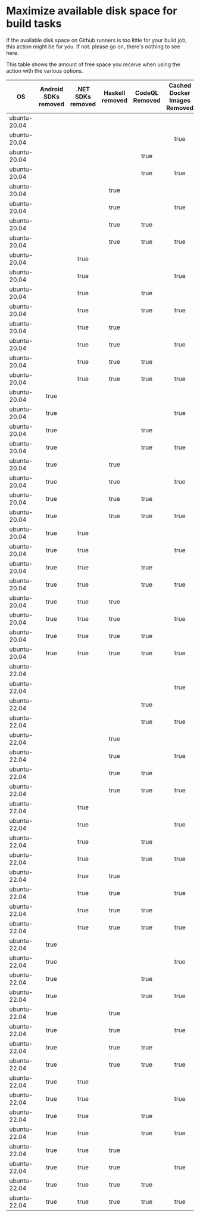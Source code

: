 # Maximize available disk space for build tasks

If the available disk space on Github runners is too little for your build job, this action might be for you.
If not: please go on, there's nothing to see here.

This table shows the amount of free space you receive when using the action with the various options.

OS | Android SDKs removed | .NET SDKs removed | Haskell removed | CodeQL Removed | Cached Docker Images Removed | GB freed | GB free | Elapsed Time (seconds) |
---|:--------------------:|:-----------------:|:---------------:|:--------------:|:----------------------------:|:--------:|:-------:|:----------------------:|
ubuntu-20.04 |  |  |  |  |  | 62 | 82 | 2
ubuntu-20.04 |  |  |  |  | true | 65 | 85 | 8
ubuntu-20.04 |  |  |  | true |  | 67 | 87 | 3
ubuntu-20.04 |  |  |  | true | true | 70 | 90 | 46
ubuntu-20.04 |  |  | true |  |  | 62 | 82 | 2
ubuntu-20.04 |  |  | true |  | true | 65 | 85 | 32
ubuntu-20.04 |  |  | true | true |  | 67 | 87 | 3
ubuntu-20.04 |  |  | true | true | true | 70 | 90 | 28
ubuntu-20.04 |  | true |  |  |  | 64 | 84 | 4
ubuntu-20.04 |  | true |  |  | true | 67 | 87 | 27
ubuntu-20.04 |  | true |  | true |  | 69 | 89 | 5
ubuntu-20.04 |  | true |  | true | true | 72 | 92 | 9
ubuntu-20.04 |  | true | true |  |  | 64 | 84 | 4
ubuntu-20.04 |  | true | true |  | true | 67 | 87 | 7
ubuntu-20.04 |  | true | true | true |  | 69 | 89 | 4
ubuntu-20.04 |  | true | true | true | true | 72 | 92 | 25
ubuntu-20.04 | true |  |  |  |  | 71 | 91 | 7
ubuntu-20.04 | true |  |  |  | true | 74 | 94 | 78
ubuntu-20.04 | true |  |  | true |  | 76 | 96 | 48
ubuntu-20.04 | true |  |  | true | true | 79 | 99 | 97
ubuntu-20.04 | true |  | true |  |  | 71 | 91 | 49
ubuntu-20.04 | true |  | true |  | true | 74 | 94 | 15
ubuntu-20.04 | true |  | true | true |  | 76 | 96 | 50
ubuntu-20.04 | true |  | true | true | true | 79 | 99 | 99
ubuntu-20.04 | true | true |  |  |  | 72 | 92 | 9
ubuntu-20.04 | true | true |  |  | true | 76 | 96 | 12
ubuntu-20.04 | true | true |  | true |  | 77 | 97 | 52
ubuntu-20.04 | true | true |  | true | true | 80 | 100 | 91
ubuntu-20.04 | true | true | true |  |  | 72 | 92 | 66
ubuntu-20.04 | true | true | true |  | true | 76 | 96 | 32
ubuntu-20.04 | true | true | true | true |  | 77 | 97 | 38
ubuntu-20.04 | true | true | true | true | true | 80 | 100 | 87
ubuntu-22.04 |  |  |  |  |  | 62 | 83 | 2
ubuntu-22.04 |  |  |  |  | true | 65 | 86 | 8
ubuntu-22.04 |  |  |  | true |  | 67 | 88 | 4
ubuntu-22.04 |  |  |  | true | true | 70 | 91 | 8
ubuntu-22.04 |  |  | true |  |  | 62 | 83 | 2
ubuntu-22.04 |  |  | true |  | true | 65 | 86 | 37
ubuntu-22.04 |  |  | true | true |  | 67 | 88 | 4
ubuntu-22.04 |  |  | true | true | true | 70 | 91 | 42
ubuntu-22.04 |  | true |  |  |  | 64 | 85 | 4
ubuntu-22.04 |  | true |  |  | true | 67 | 88 | 7
ubuntu-22.04 |  | true |  | true |  | 69 | 90 | 4
ubuntu-22.04 |  | true |  | true | true | 72 | 93 | 8
ubuntu-22.04 |  | true | true |  |  | 64 | 85 | 4
ubuntu-22.04 |  | true | true |  | true | 67 | 88 | 39
ubuntu-22.04 |  | true | true | true |  | 69 | 90 | 4
ubuntu-22.04 |  | true | true | true | true | 72 | 93 | 7
ubuntu-22.04 | true |  |  |  |  | 71 | 92 | 60
ubuntu-22.04 | true |  |  |  | true | 74 | 95 | 19
ubuntu-22.04 | true |  |  | true |  | 76 | 97 | 63
ubuntu-22.04 | true |  |  | true | true | 79 | 100 | 19
ubuntu-22.04 | true |  | true |  |  | 71 | 92 | 8
ubuntu-22.04 | true |  | true |  | true | 74 | 95 | 101
ubuntu-22.04 | true |  | true | true |  | 76 | 97 | 55
ubuntu-22.04 | true |  | true | true | true | 79 | 100 | 88
ubuntu-22.04 | true | true |  |  |  | 73 | 94 | 62
ubuntu-22.04 | true | true |  |  | true | 76 | 97 | 16
ubuntu-22.04 | true | true |  | true |  | 77 | 98 | 63
ubuntu-22.04 | true | true |  | true | true | 80 | 101 | 16
ubuntu-22.04 | true | true | true |  |  | 73 | 94 | 54
ubuntu-22.04 | true | true | true |  | true | 76 | 97 | 14
ubuntu-22.04 | true | true | true | true |  | 77 | 98 | 11
ubuntu-22.04 | true | true | true | true | true | 80 | 101 | 16
